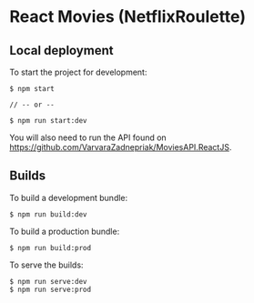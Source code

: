 # React Movies (NetflixRoulette)

## Local deployment

To start the project for development:

```
$ npm start

// -- or --

$ npm run start:dev
```

You will also need to run the API found on https://github.com/VarvaraZadnepriak/MoviesAPI.ReactJS.

## Builds

To build a development bundle:

```
$ npm run build:dev
```

To build a production bundle:

```
$ npm run build:prod
```

To serve the builds:

```
$ npm run serve:dev
$ npm run serve:prod
```
